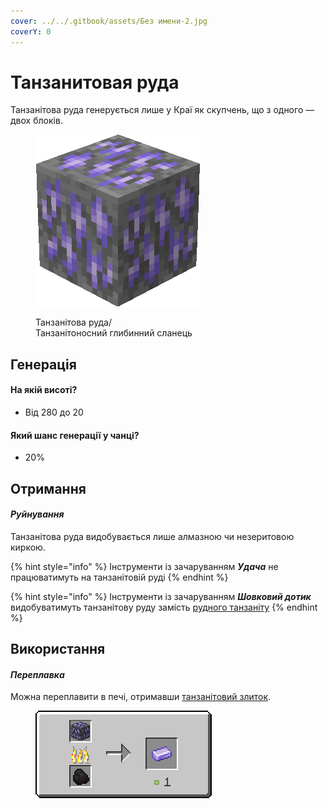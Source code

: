```yaml
---
cover: ../../.gitbook/assets/Без имени-2.jpg
coverY: 0
---
```


# Танзанитовая руда

Танзанітова руда генерується лише у Краї як скупчень, що з одного — двох блоків.

<figure><img src="../../.gitbook/assets/purple_ore.gif" alt=""><figcaption><p>Танзанітова руда/<br>Танзанітоносний глибинний сланець</p></figcaption></figure>

## Генерація

#### На якій висоті?

* Від 280 до 20

#### Який шанс генерації у чанці?

* 20%

## Отримання

#### _Руйнування_

Танзанітова руда видобувається лише алмазною чи незеритовою киркою.

{% hint style="info" %}
Інструменти із зачаруванням _**Удача**_ не працюватимуть на танзанітовій руді
{% endhint %}

{% hint style="info" %}
Інструменти із зачаруванням _**Шовковий дотик**_ видобуватимуть танзанітову руду замість [рудного танзаніту](../materialy/metally-i-mineraly/rudnyi-tanzanit.md)
{% endhint %}

## Використання

#### _Переплавка_

Можна переплавити в печі, отримавши [танзанітовий злиток](../materialy/metally-i-mineraly/tanzanitovyi-slitok.md).

<figure><img src="../../.gitbook/assets/purple_ore_ingot_result.gif" alt=""><figcaption></figcaption></figure>
